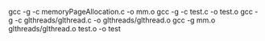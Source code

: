 gcc -g -c memoryPageAllocation.c -o mm.o
gcc -g -c test.c -o test.o
gcc -g -c glthreads/glthread.c -o glthreads/glthread.o
gcc -g mm.o glthreads/glthread.o test.o -o test
